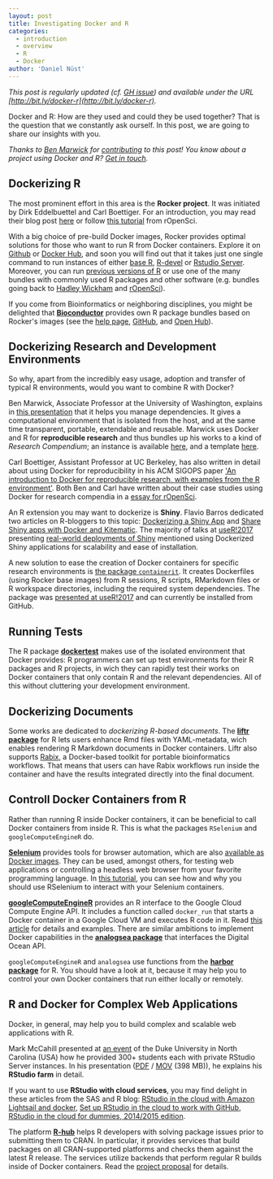 ```yaml
---
layout: post
title: Investigating Docker and R
categories:
  - introduction
  - overview
  - R
  - Docker
author: 'Daniel Nüst'
---
```


_This post is regularly updated (cf. [GH issue](https://github.com/o2r-project/o2r-project.github.io/issues/10)) and available under the URL [http://bit.ly/docker-r](http://bit.ly/docker-r)._

Docker and R: How are they used and could they be used together?
That is the question that we constantly ask ourself. In this post, we are going to share our insights with you.

_Thanks to [Ben Marwick](http://faculty.washington.edu/bmarwick/) for [contributing](https://github.com/o2r-project/o2r-project.github.io/pull/6) to this post! You know about a project using Docker and R? [Get in touch](https://github.com/o2r-project/o2r-project.github.io/issues/new)._

## Dockerizing R

The most prominent effort in this area is the **Rocker project**. It was initiated by Dirk Eddelbuettel and Carl Boettiger. For an introduction, you may read their blog post [here](http://dirk.eddelbuettel.com/blog/2014/10/23/) or follow [this tutorial](http://ropenscilabs.github.io/r-docker-tutorial/) from rOpenSci.

With a big choice of pre-build Docker images, Rocker provides optimal solutions for those who want to run R from Docker containers. Explore it on [Github](https://github.com/rocker-org/) or [Docker Hub](https://hub.docker.com/u/rocker/), and soon you will find out that it takes just one single command to run instances of either [base R](https://hub.docker.com/r/rocker/r-base/), [R-devel](https://hub.docker.com/r/rocker/r-devel/) or [Rstudio Server](https://hub.docker.com/r/rocker/rstudio/). Moreover, you can run [previous versions of R](https://hub.docker.com/r/rocker/r-versioned/) or use one of the many bundles with commonly used R packages and other software (e.g. bundles going back to [Hadley Wickham](https://hub.docker.com/r/rocker/hadleyverse/) and [rOpenSci](https://hub.docker.com/r/rocker/ropensci/)). 

If you come from Bioinformatics or neighboring disciplines, you might be delighted that [**Bioconductor**](http://bioconductor.org/) provides own R package bundles based on Rocker's images (see the [help page](http://bioconductor.org/help/docker/), [GitHub](https://github.com/Bioconductor/bioc_docker), and [Open Hub](https://hub.docker.com/u/bioconductor/)).

## Dockerizing Research and Development Environments

So why, apart from the incredibly easy usage, adoption and transfer of typical R environments, would you want to combine R with Docker?

Ben Marwick, Associate Professor at the University of Washington, explains in [this presentation](https://benmarwick.github.io/UW-eScience-docker-for-reproducible-research/) that it helps you manage dependencies. It gives a computational environment that is isolated from the host, and at the same time transparent, portable, extendable and reusable. Marwick uses Docker and R for **reproducible research** and thus bundles up his works to a kind of *Research Compendium*; an instance is available [here](https://github.com/benmarwick/1989-excavation-report-Madjebebe), and a template [here](https://github.com/benmarwick/researchcompendium).

Carl Boettiger, Assistant Professor at UC Berkeley, has also written in detail about using Docker for reproducibility in his ACM SIGOPS paper ['An introduction to Docker for reproducible research, with examples from the R environment'](https://arxiv.org/abs/1410.0846). Both Ben and Carl have written about their case studies using Docker for research compendia in a [essay for rOpenSci](https://github.com/ropensci/rrrpkg).

An R extension you may want to dockerize is **Shiny**. Flavio Barros dedicated two articles on R-bloggers to this topic: [Dockerizing a Shiny App](https://www.r-bloggers.com/dockerizing-a-shiny-app/) and [Share Shiny apps with Docker and Kitematic](https://www.r-bloggers.com/share-your-shiny-apps-with-docker-and-kitematic/).
The majority of talks at [useR!2017](https://user2017.brussels) presenting [real-world deployments of Shiny](https://user2017.brussels/schedule) mentioned using Dockerized Shiny applications for scalability and ease of installation.

A new solution to ease the creation of Docker containers for specific research environments is [the package <code>containerit</code>](https://github.com/o2r-project/containerit).
It creates Dockerfiles (using Rocker base images) from R sessions, R scripts, RMarkdown files or R workspace directories, including the required system dependencies.
The package was [presented at useR!2017](http://o2r.info/2017/07/07/useR2017) and can currently be installed from GitHub.

## Running Tests

The R package [**dockertest**](https://github.com/traitecoevo/dockertest) makes use of the isolated environment that Docker provides: R programmers can set up test environments for their R packages and R projects, in wich they can rapidly test their works on Docker containers that only contain R and the relevant dependencies. All of this without cluttering your development environment.

## Dockerizing Documents

Some works are dedicated to _dockerizing R-based documents_. The [**liftr package**](http://liftr.me/) for R lets users enhance Rmd files with YAML-metadata, wich enables rendering R Markdown documents in Docker containers. Liftr also supports [Rabix](https://www.rabix.org/), a Docker-based toolkit for portable bioinformatics workflows. That means that users can have Rabix workflows run inside the container and have the results integrated directly into the final document. 

## Controll Docker Containers from R

Rather than running R inside Docker containers, it can be beneficial to call Docker containers from inside R. This is what the packages `RSelenium` and `googleComputeEngineR` do.

[**Selenium**](http://www.seleniumhq.org/) provides tools for browser automation, which are also [available as Docker images](https://hub.docker.com/u/selenium/). They can be used, amongst others, for testing web applications or controlling a headless web browser from your favorite programming language. In [this tutorial](https://rpubs.com/johndharrison/RSelenium-Docker), you can see how and why you should use RSelenium to interact with your Selenium containers.

[**googleComputeEngineR**](https://cloudyr.github.io/googleComputeEngineR/) provides an R interface to the Google Cloud Compute Engine API. It includes a function called `docker_run` that starts a Docker container in a Google Cloud VM and executes R code in it. Read [this article](https://cloudyr.github.io/googleComputeEngineR/articles/docker-ssh-futures.html) for details and examples. There are similar ambitions to implement Docker capabilities in the [**analogsea package**](https://github.com/sckott/analogsea) that interfaces the Digital Ocean API.

`googleComputeEngineR` and `analogsea` use functions from the [**harbor package**](https://github.com/wch/harbor/) for R. You should have a look at it, because it may help you to control your own Docker containers that run either locally or remotely.

## R and Docker for Complex Web Applications

Docker, in general, may help you to build complex and scalable web applications with R. 

Mark McCahill presented at [an event](https://sites.duke.edu/researchcomputing/2014/09/23/duke-docker-day-was-great/) of the Duke University in North Carolina (USA) how he provided 300+ students each with private RStudio Server instances. In his presentation ([PDF](https://sites.duke.edu/researchcomputing/files/2014/09/mccahill-DockerDays.pdf) / [MOV](https://people.duke.edu/~mdelong/mccahill-DockerDays.mov) (398 MB)), he explains his **RStudio farm** in detail. 

If you want to use **RStudio with cloud services**, you may find delight in these articles from the SAS and R blog: [RStudio in the cloud with Amazon Lightsail and docker](http://sas-and-r.blogspot.de/2016/12/rstudio-in-cloud-with-amazon-lightsail.html), [Set up RStudio in the cloud to work with GitHub](http://sas-and-r.blogspot.de/2016/01/set-up-rstudio-in-cloud-to-work-with.html), [RStudio in the cloud for dummies, 2014/2015 edition](http://sas-and-r.blogspot.de/2014/12/rstudio-in-cloud-for-dummies-20142015.html).

The platform [**R-hub**](https://github.com/r-hub) helps R developers with solving package issues prior to submitting them to CRAN. In particular, it provides services that build packages on all CRAN-supported platforms and checks them against the latest R release. The services utilize backends that perform regular R builds inside of Docker containers. Read the [project proposal](https://github.com/r-hub/proposal) for details.
